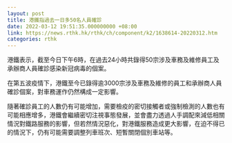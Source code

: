 ```yaml
---
layout: post
title: 港鐵指過去一日多50名人員確診
date: 2022-03-12 19:51:35.000000000 +08:00
link: https://news.rthk.hk/rthk/ch/component/k2/1638614-20220312.htm
categories: rthk
---
```


港鐵表示，截至今日下午6時，在過去24小時共錄得50宗涉及車務及維修員工及承辦商人員確診感染新冠病毒的個案。
 
在第五波疫情下，港鐵至今已錄得逾3000宗涉及車務及維修的員工和承辦商人員確診個案，對車務運作仍然構成一定影響。
 
隨著確診員工的人數仍有可能增加，需要檢疫的密切接觸者或強制檢測的人數也有可能相應增多，港鐵會繼續密切注視事態發展，並會盡力透過人手調配來減低相關情況對鐵路服務的影響，但若然情況惡化，對港鐵服務造成更大影響，在迫不得已的情況下，仍有可能需要調整列車班次、短暫關閉個別車站等。
